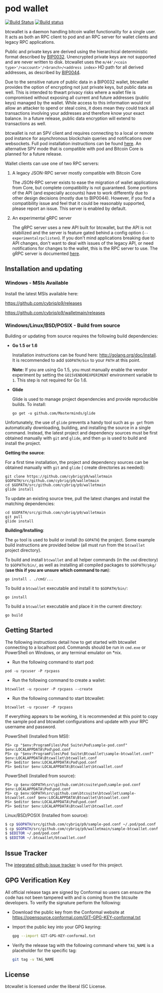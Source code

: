 pod wallet
=========

[![Build Status](https://travis-ci.org/btcsuite/btcwallet.png?branch=master)](https://travis-ci.org/btcsuite/btcwallet)
[![Build status](https://ci.appveyor.com/api/projects/status/88nxvckdj8upqr36/branch/master?svg=true)](https://ci.appveyor.com/project/jrick/btcwallet/branch/master)

btcwallet is a daemon handling bitcoin wallet functionality for a single user.
It acts as both an RPC client to pod and an RPC server for wallet clients and
legacy RPC applications.

Public and private keys are derived using the hierarchical deterministic format
described by
[BIP0032](https://github.com/bitcoin/bips/blob/master/bip-0032.mediawiki).
Unencrypted private keys are not supported and are never written to disk.
btcwallet uses the
`m/44'/<coin type>'/<account>'/<branch>/<address index>`
HD path for all derived addresses, as described by
[BIP0044](https://github.com/bitcoin/bips/blob/master/bip-0044.mediawiki).

Due to the sensitive nature of public data in a BIP0032 wallet, btcwallet
provides the option of encrypting not just private keys, but public data as
well. This is intended to thwart privacy risks where a wallet file is
compromised without exposing all current and future addresses (public keys)
managed by the wallet. While access to this information would not allow an
attacker to spend or steal coins, it does mean they could track all transactions
involving your addresses and therefore know your exact balance. In a future
release, public data encryption will extend to transactions as well.

btcwallet is not an SPV client and requires connecting to a local or remote pod
instance for asynchronous blockchain queries and notifications over websockets.
Full pod installation instructions can be
found [here](https://github.com/parallelcointeam/parallelcoin). An alternative
SPV mode that is compatible with pod and Bitcoin Core is planned for a future
release.

Wallet clients can use one of two RPC servers:

1. A legacy JSON-RPC server mostly compatible with Bitcoin Core

   The JSON-RPC server exists to ease the migration of wallet applications from
   Core, but complete compatibility is not guaranteed. Some portions of the
   API (and especially accounts) have to work differently due to other design
   decisions (mostly due to BIP0044). However, if you find a compatibility issue
   and feel that it could be reasonably supported, please report an issue. This
   server is enabled by default.

2. An experimental gRPC server

   The gRPC server uses a new API built for btcwallet, but the API is not
   stabilized and the server is feature gated behind a config option
   (`--experimentalrpclisten`). If you don't mind applications breaking due to
   API changes, don't want to deal with issues of the legacy API, or need
   notifications for changes to the wallet, this is the RPC server to use. The
   gRPC server is documented [here](./rpc/documentation/README.md).

## Installation and updating

### Windows - MSIs Available

Install the latest MSIs available here:

https://github.com/cybriq/p9/releases

https://github.com/cybriq/p9/walletmain/releases

### Windows/Linux/BSD/POSIX - Build from source

Building or updating from source requires the following build dependencies:

- **Go 1.5 or 1.6**

  Installation instructions can be found here: http://golang.org/doc/install. It
  is recommended to add `$GOPATH/bin` to your `PATH` at this point.

  **Note:** If you are using Go 1.5, you must manually enable the vendor
  experiment by setting the `GO15VENDOREXPERIMENT` environment variable to
  `1`. This step is not required for Go 1.6.

- **Glide**

  Glide is used to manage project dependencies and provide reproducible builds.
  To install:

  `go get -u github.com/Masterminds/glide`

Unfortunately, the use of `glide` prevents a handy tool such as `go get` from
automatically downloading, building, and installing the source in a single
command. Instead, the latest project and dependency sources must be first
obtained manually with `git` and `glide`, and then `go` is used to build and
install the project.

**Getting the source**:

For a first time installation, the project and dependency sources can be
obtained manually with `git` and `glide` (
create directories as needed):

```
git clone https://github.com/cybriq/p9/walletmain $GOPATH/src/github.com/cybriq/p9/walletmain
cd $GOPATH/src/github.com/cybriq/p9/walletmain
glide install
```

To update an existing source tree, pull the latest changes and install the
matching dependencies:

```
cd $GOPATH/src/github.com/cybriq/p9/walletmain
git pull
glide install
```

**Building/Installing**:

The `go` tool is used to build or install (to `GOPATH`) the project. Some
example build instructions are provided below (all must run from the `btcwallet`
project directory).

To build and install `btcwallet` and all helper commands (in the `cmd`
directory) to `$GOPATH/bin/`, as well as installing all compiled packages to
`$GOPATH/pkg/` (**use this if you are unsure which command to run**):

```
go install . ./cmd/...
```

To build a `btcwallet` executable and install it to `$GOPATH/bin/`:

```
go install
```

To build a `btcwallet` executable and place it in the current directory:

```
go build
```

## Getting Started

The following instructions detail how to get started with btcwallet connecting
to a localhost pod. Commands should be run in `cmd.exe` or PowerShell on
Windows, or any terminal emulator on *nix.

- Run the following command to start pod:

```
pod -u rpcuser -P rpcpass
```

- Run the following command to create a wallet:

```
btcwallet -u rpcuser -P rpcpass --create
```

- Run the following command to start btcwallet:

```
btcwallet -u rpcuser -P rpcpass
```

If everything appears to be working, it is recommended at this point to copy the
sample pod and btcwallet configurations and update with your RPC username and
password.

PowerShell (Installed from MSI):

```
PS> cp "$env:ProgramFiles\Pod Suite\Pod\sample-pod.conf" $env:LOCALAPPDATA\Pod\pod.conf
PS> cp "$env:ProgramFiles\Pod Suite\Btcwallet\sample-btcwallet.conf" $env:LOCALAPPDATA\Btcwallet\btcwallet.conf
PS> $editor $env:LOCALAPPDATA\Pod\pod.conf
PS> $editor $env:LOCALAPPDATA\Btcwallet\btcwallet.conf
```

PowerShell (Installed from source):

```
PS> cp $env:GOPATH\src\github.com\btcsuite\pod\sample-pod.conf $env:LOCALAPPDATA\Pod\pod.conf
PS> cp $env:GOPATH\src\github.com\btcsuite\btcwallet\sample-btcwallet.conf $env:LOCALAPPDATA\Btcwallet\btcwallet.conf
PS> $editor $env:LOCALAPPDATA\Pod\pod.conf
PS> $editor $env:LOCALAPPDATA\Btcwallet\btcwallet.conf
```

Linux/BSD/POSIX (Installed from source):

```bash
$ cp $GOPATH/src/github.com/cybriq/p9/sample-pod.conf ~/.pod/pod.conf
$ cp $GOPATH/src/github.com/cybriq/p9/walletmain/sample-btcwallet.conf ~/.btcwallet/btcwallet.conf
$ $EDITOR ~/.pod/pod.conf
$ $EDITOR ~/.btcwallet/btcwallet.conf
```

## Issue Tracker

The [integrated github issue tracker](https://github.com/cybriq/p9/walletmain/issues)
is used for this project.

## GPG Verification Key

All official release tags are signed by Conformal so users can ensure the code
has not been tampered with and is coming from the btcsuite developers. To verify
the signature perform the following:

- Download the public key from the Conformal website at
  https://opensource.conformal.com/GIT-GPG-KEY-conformal.txt

- Import the public key into your GPG keyring:
  ```bash
  gpg --import GIT-GPG-KEY-conformal.txt
  ```

- Verify the release tag with the following command where `TAG_NAME` is a
  placeholder for the specific tag:
  ```bash
  git tag -v TAG_NAME
  ```

## License

btcwallet is licensed under the liberal ISC License.

